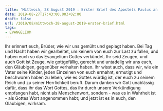 ```yaml
---
title: 'Mittwoch, 28 August 2019 : Erster Brief des Apostels Paulus an die Thessalonicher 2,9-13.'
date: 2019-08-27T17:43:00.003+02:00
draft: false
url: /2019/08/mittwoch-28-august-2019-erster-brief.html
tags: 
- EVANGELIUM
---
```


Ihr erinnert euch, Brüder, wie wir uns gemüht und geplagt haben. Bei Tag und Nacht haben wir gearbeitet, um keinem von euch zur Last zu fallen, und haben euch so das Evangelium Gottes verkündet. Ihr seid Zeugen, und auch Gott ist Zeuge, wie gottgefällig, gerecht und untadelig wir uns euch, den Gläubigen, gegenüber verhalten haben. Ihr wisst auch, dass wir, wie ein Vater seine Kinder, jeden Einzelnen von euch ermahnt, ermutigt und beschworen haben zu leben, wie es Gottes würdig ist, der euch zu seinem Reich und zu seiner Herrlichkeit beruft. Darum danken wir Gott unablässig dafür, dass ihr das Wort Gottes, das ihr durch unsere Verkündigung empfangen habt, nicht als Menschenwort, sondern - was es in Wahrheit ist - als Gottes Wort angenommen habt; und jetzt ist es in euch, den Gläubigen, wirksam.
